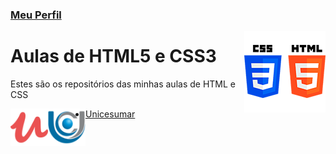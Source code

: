 ### [Meu Perfil](http://phstefen.github.io/)

<img align="right" src="img/htmlcss.png" width="130">

# Aulas de HTML5 e CSS3
Estes são os repositórios das minhas aulas de HTML e CSS



[<img align="left" src="img/udemy.png" width="60">](https://github.com/phStefen/aulas-html-css/tree/master/udemy/)















<img align="left" src="img/unicesumar.png" width="60">

- [Unicesumar](https://github.com/phStefen/aulas-html-css/tree/master/unicesumar/)